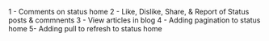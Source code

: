 1 - Comments on status home
2 - Like, Dislike, Share, & Report of Status posts & commnents
3 - View articles in blog
4 - Adding pagination to status home
5- Adding pull to refresh to status home
